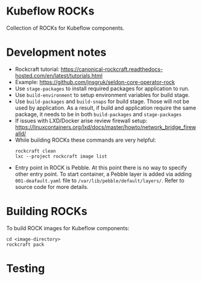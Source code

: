 # Kubeflow ROCKs

Collection of ROCKs for Kubeflow components.

# Development notes
- Rockcraft tutorial:
  https://canonical-rockcraft.readthedocs-hosted.com/en/latest/tutorials.html
- Example:
  https://github.com/jnsgruk/seldon-core-operator-rock
- Use `stage-packages` to install required packages for application to run.
- Use `build-environment` to setup environment variables for build stage.
- Use `build-packages` and `build-snaps` for build stage. Those will not be used by application. As a result, if build and application require the same package, it needs to be in both `build-packages` and `stage-packages`
- If issues with LXD/Docker arise review firewall setup:
  https://linuxcontainers.org/lxd/docs/master/howto/network_bridge_firewalld/
- While building ROCKs these commands are very helpful:
  ```
  rockcraft clean
  lxc --project rockcraft image list
  ```
- Entry point in ROCK is Pebble. At this point there is no way to specify other entry point. To start container, a Pebble layer is added via adding `001-deafault.yaml` file to `/var/lib/pebble/default/layers/`. Refer to source code for more details.

# Building ROCKs

To build ROCK images for Kubeflow components:
```
cd <image-directory>
rockcraft pack
```

# Testing

